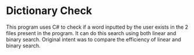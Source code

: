 # Dictionary Check
This program uses C# to check if a word inputted by the user exists in the 2 files present in the program. It can do this search using both linear and binary search. Original intent was to compare the efficiency of linear and binary search.
